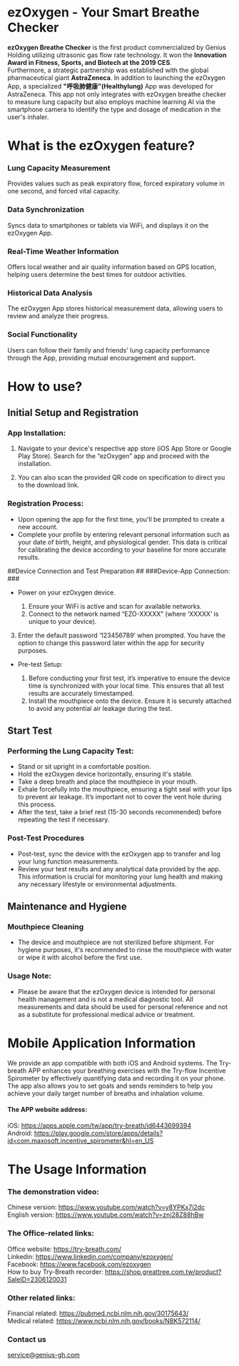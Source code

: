 # ezOxygen - Your Smart Breathe Checker

 **ezOxygen Breathe Checker** is the first product commercialized by Genius Holding utilizing ultrasonic gas flow rate technology. It won the **Innovation Award in Fitness, Sports, and Biotech at the 2019 CES**.  
Furthermore, a strategic partnership was established with the global pharmaceutical giant **AstraZeneca**. In addition to launching the ezOxygen App, a specialized **"呼吸肺健康"(Healthylung)** App was developed for AstraZeneca. This app not only integrates with ezOxygen breathe checker to measure lung capacity but also employs machine learning AI via the smartphone camera to identify the type and dosage of medication in the user's inhaler.

# What is the ezOxygen feature?

### Lung Capacity Measurement  
Provides values such as peak expiratory flow, forced expiratory volume in one second, and forced vital capacity.  
### Data Synchronization  
Syncs data to smartphones or tablets via WiFi, and displays it on the ezOxygen App.  
### Real-Time Weather Information  
Offers local weather and air quality information based on GPS location, helping users determine the best times for outdoor activities.  
### Historical Data Analysis  
The ezOxygen App stores historical measurement data, allowing users to review and analyze their progress.  
### Social Functionality  
Users can follow their family and friends' lung capacity performance through the App, providing mutual encouragement and support.  

# How to use?
## Initial Setup and Registration
### App Installation: ###

1. Navigate to your device's respective app store (iOS App Store or Google Play Store). Search for the “ezOxygen” app and proceed with the installation.

2. You can also scan the provided QR code on specification to direct you to the download link.

### Registration Process: ###

- Upon opening the app for the first time, you'll be prompted to create a new account.
- Complete your profile by entering relevant personal information such as your date of birth, height, and physiological gender. This data is critical for calibrating the device according to your baseline for more accurate results.

##Device Connection and Test Preparation ##
###Device-App Connection: ###

- Power on your ezOxygen device.

  1. Ensure your WiFi is active and scan for available networks.
  2. Connect to the network named “EZO-XXXXX” (where ‘XXXXX’ is unique to your device).
 3. Enter the default password ‘123456789’ when prompted. You have the option to change this password later within the app for security purposes.
 
- Pre-test Setup:

  1. Before conducting your first test, it’s imperative to ensure the device time is synchronized with your local time. This ensures that all test results are accurately timestamped.
  2. Install the mouthpiece onto the device. Ensure it is securely attached to avoid any potential air leakage during the test.
  
## Start Test ##

### Performing the Lung Capacity Test: ###

- Stand or sit upright in a comfortable position.
- Hold the ezOxygen device horizontally, ensuring it's stable.
- Take a deep breath and place the mouthpiece in your mouth.
- Exhale forcefully into the mouthpiece, ensuring a tight seal with your lips to prevent air leakage. It’s important not to cover the vent hole during this process.
- After the test, take a brief rest (15-30 seconds recommended) before repeating the test if necessary.

### Post-Test Procedures ###

- Post-test, sync the device with the ezOxygen app to transfer and log your lung function measurements.
- Review your test results and any analytical data provided by the app. This information is crucial for monitoring your lung health and making any necessary lifestyle or environmental adjustments.

## Maintenance and Hygiene ##

### Mouthpiece Cleaning ###

- The device and mouthpiece are not sterilized before shipment. For hygiene purposes, it's recommended to rinse the mouthpiece with water or wipe it with alcohol before the first use.

### Usage Note: ###

- Please be aware that the ezOxygen device is intended for personal health management and is not a medical diagnostic tool. All measurements and data should be used for personal reference and not as a substitute for professional medical advice or treatment.




# Mobile Application Information

We provide an app compatible with both iOS and Android systems. The Try-breath APP enhances your breathing exercises with the Try-flow Incentive Spirometer by effectively quantifying data and recording it on your phone. The app also allows you to set goals and sends reminders to help you achieve your daily target number of breaths and inhalation volume.
#### The APP website address:  
iOS: https://apps.apple.com/tw/app/try-breath/id6443699394  
Android: https://play.google.com/store/apps/details?id=com.maxosoft.incentive_spirometer&hl=en_US  


# The Usage Information
### The demonstration video:
Chinese version: https://www.youtube.com/watch?v=y8YPKx7i2dc  
English version: https://www.youtube.com/watch?v=znj28Z88hBw  

### The Office-related links:
Office website: https://try-breath.com/  
Linkedin: https://www.linkedin.com/company/ezoxygen/  
Facebook: https://www.facebook.com/ezoxygen  
How to buy Try-Breath recorder: https://shop.greattree.com.tw/product?SaleID=2306120031  

### Other related links:
Financial related: https://pubmed.ncbi.nlm.nih.gov/30175643/  
Medical related: https://www.ncbi.nlm.nih.gov/books/NBK572114/  

### Contact us
service@genius-gh.com




